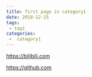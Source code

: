 ```yaml
---
title: first page in category1
date: 2018-12-15
tags:
 - tag1
categories:
 -  category1
---
```


https://bilibili.com

https://github.com

